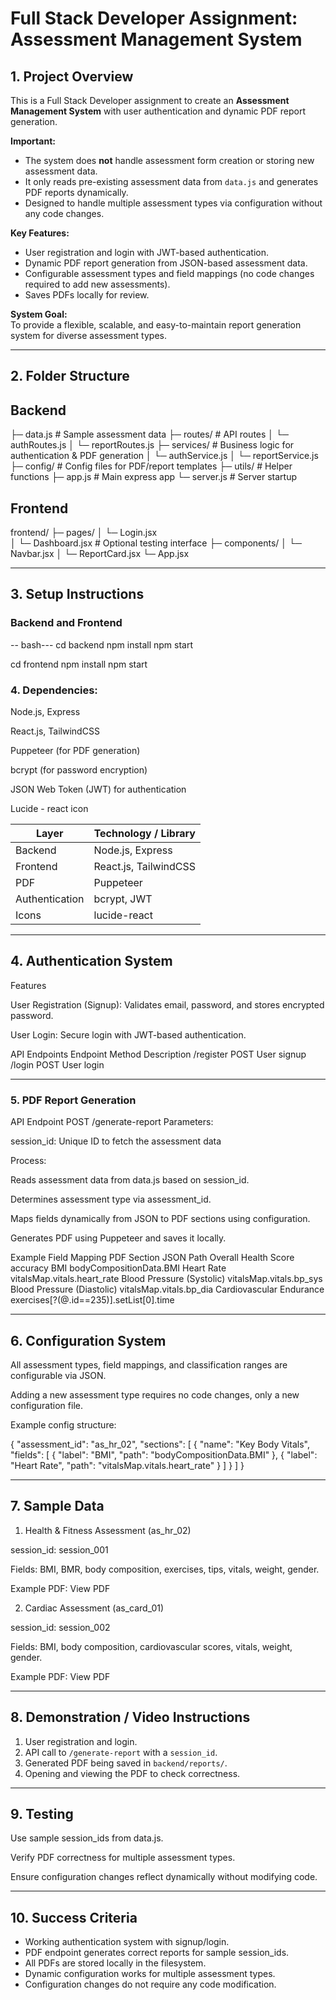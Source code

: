 # Full Stack Developer Assignment: Assessment Management System

## 1. Project Overview
This is a Full Stack Developer assignment to create an **Assessment Management System** with user authentication and dynamic PDF report generation.  

**Important:**  
- The system does **not** handle assessment form creation or storing new assessment data.  
- It only reads pre-existing assessment data from `data.js` and generates PDF reports dynamically.  
- Designed to handle multiple assessment types via configuration without any code changes.

**Key Features:**
- User registration and login with JWT-based authentication.
- Dynamic PDF report generation from JSON-based assessment data.
- Configurable assessment types and field mappings (no code changes required to add new assessments).
- Saves PDFs locally for review.

**System Goal:**  
To provide a flexible, scalable, and easy-to-maintain report generation system for diverse assessment types.


------------------------------------------------------------------------------------------------------------------------------------

## 2. Folder Structure

## Backend
├─ data.js # Sample assessment data
├─ routes/ # API routes
│ └─ authRoutes.js
│ └─ reportRoutes.js
├─ services/ # Business logic for authentication & PDF generation
│ └─ authService.js
│ └─ reportService.js
├─ config/ # Config files for PDF/report templates
├─ utils/ # Helper functions
├─ app.js # Main express app
└─ server.js # Server startup

## Frontend

frontend/
├─ pages/
│ └─ Login.jsx    
│ └─ Dashboard.jsx # Optional testing interface
├─ components/
│ └─ Navbar.jsx
│ └─ ReportCard.jsx
└─ App.jsx

------------------------------------------------------------------------------------------------------------------------------------

## 3. Setup Instructions

### Backend and Frontend
  -- bash---
cd backend
npm install
npm start

cd frontend
npm install
npm start


### 4. Dependencies:

Node.js, Express

React.js, TailwindCSS

Puppeteer (for PDF generation)

bcrypt (for password encryption)

JSON Web Token (JWT) for authentication

Lucide - react icon

| Layer           | Technology / Library      |
|-------------    |-------------------------- |
| Backend         | Node.js, Express          |
| Frontend        | React.js, TailwindCSS     |
| PDF             | Puppeteer                 |
| Authentication  | bcrypt, JWT               |
| Icons           | lucide-react              |


------------------------------------------------------------------------------------------------------------------------------------


## 4. Authentication System
Features

User Registration (Signup): Validates email, password, and stores encrypted password.

User Login: Secure login with JWT-based authentication.

API Endpoints
Endpoint	Method	Description
/register	POST	User signup
/login	POST	User login


------------------------------------------------------------------------------------------------------------------------------------

### 5. PDF Report Generation

API Endpoint
POST /generate-report
Parameters:

session_id: Unique ID to fetch the assessment data

Process:

Reads assessment data from data.js based on session_id.

Determines assessment type via assessment_id.

Maps fields dynamically from JSON to PDF sections using configuration.

Generates PDF using Puppeteer and saves it locally.

Example Field Mapping
PDF Section	JSON Path
Overall Health Score	accuracy
BMI	bodyCompositionData.BMI
Heart Rate	vitalsMap.vitals.heart_rate
Blood Pressure (Systolic)	vitalsMap.vitals.bp_sys
Blood Pressure (Diastolic)	vitalsMap.vitals.bp_dia
Cardiovascular Endurance	exercises[?(@.id==235)].setList[0].time

------------------------------------------------------------------------------------------------------------------------------------

## 6. Configuration System

All assessment types, field mappings, and classification ranges are configurable via JSON.

Adding a new assessment type requires no code changes, only a new configuration file.

Example config structure:

{
  "assessment_id": "as_hr_02",
  "sections": [
    {
      "name": "Key Body Vitals",
      "fields": [
        { "label": "BMI", "path": "bodyCompositionData.BMI" },
        { "label": "Heart Rate", "path": "vitalsMap.vitals.heart_rate" }
      ]
    }
  ]
}

------------------------------------------------------------------------------------------------------------------------------------

## 7. Sample Data
1. Health & Fitness Assessment (as_hr_02)

session_id: session_001

Fields: BMI, BMR, body composition, exercises, tips, vitals, weight, gender.

Example PDF: View PDF

2. Cardiac Assessment (as_card_01)

session_id: session_002

Fields: BMI, body composition, cardiovascular scores, vitals, weight, gender.

Example PDF: View PDF

------------------------------------------------------------------------------------------------------------------------------------

## 8. Demonstration / Video Instructions

1. User registration and login.
2. API call to `/generate-report` with a `session_id`.
3. Generated PDF being saved in `backend/reports/`.
4. Opening and viewing the PDF to check correctness.


------------------------------------------------------------------------------------------------------------------------------------

## 9. Testing

Use sample session_ids from data.js.

Verify PDF correctness for multiple assessment types.

Ensure configuration changes reflect dynamically without modifying code.


------------------------------------------------------------------------------------------------------------------------------------

## 10. Success Criteria

- Working authentication system with signup/login.
- PDF endpoint generates correct reports for sample session_ids.
- All PDFs are stored locally in the filesystem.
- Dynamic configuration works for multiple assessment types.
- Configuration changes do not require any code modification.



